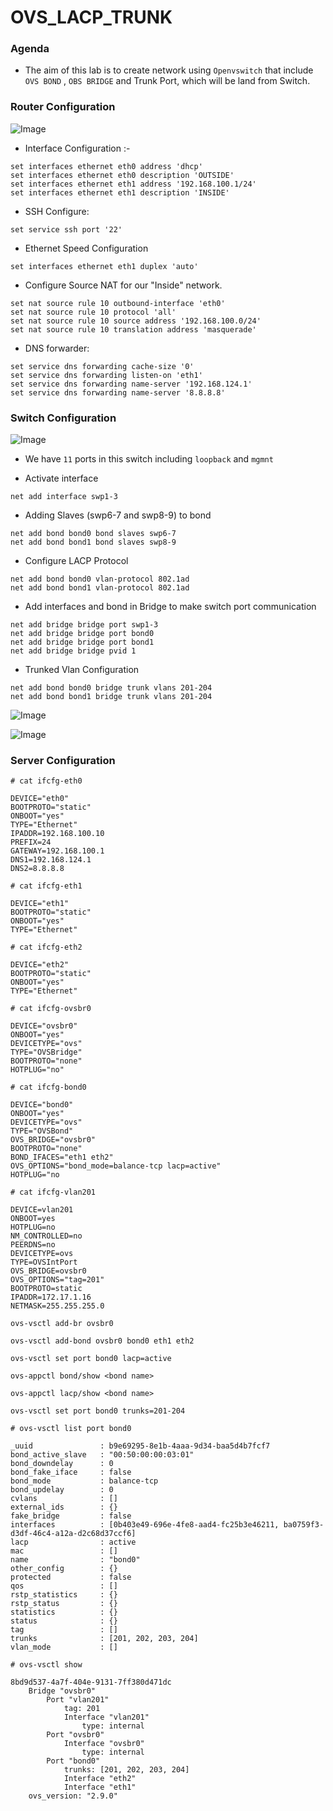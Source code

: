 # OVS_LACP_TRUNK

### Agenda
*  The aim of this lab is to create network using `` Openvswitch `` that include ``OVS BOND`` , ``OBS BRIDGE`` and Trunk Port, which will be land from Switch.

### Router Configuration

![Image ](/home/cNilesh/Redhat/githubprojects/eve_labs/OVS_LACP_TRUNK/images/q1.png)

* Interface Configuration :-

~~~
set interfaces ethernet eth0 address 'dhcp'
set interfaces ethernet eth0 description 'OUTSIDE'
set interfaces ethernet eth1 address '192.168.100.1/24'
set interfaces ethernet eth1 description 'INSIDE'
~~~

* SSH Configure:

~~~
set service ssh port '22'
~~~

* Ethernet Speed Configuration

~~~
set interfaces ethernet eth1 duplex 'auto'
~~~

* Configure Source NAT for our "Inside" network.

~~~
set nat source rule 10 outbound-interface 'eth0'
set nat source rule 10 protocol 'all'
set nat source rule 10 source address '192.168.100.0/24'
set nat source rule 10 translation address 'masquerade'
~~~

* DNS forwarder:

~~~
set service dns forwarding cache-size '0'
set service dns forwarding listen-on 'eth1'
set service dns forwarding name-server '192.168.124.1'
set service dns forwarding name-server '8.8.8.8'
~~~

### Switch Configuration

![Image ](/home/cNilesh/Redhat/githubprojects/eve_labs/OVS_LACP_TRUNK/images/q2.png)

*  We have ``11`` ports in this switch including ``loopback`` and ``mgmnt``

*  Activate interface

~~~
net add interface swp1-3
~~~

*  Adding Slaves (swp6-7 and swp8-9) to bond

~~~
net add bond bond0 bond slaves swp6-7
net add bond bond1 bond slaves swp8-9
~~~


* Configure LACP Protocol

~~~
net add bond bond0 vlan-protocol 802.1ad
net add bond bond1 vlan-protocol 802.1ad
~~~


* Add interfaces and bond in Bridge to make switch port communication


~~~
net add bridge bridge port swp1-3
net add bridge bridge port bond0
net add bridge bridge port bond1
net add bridge bridge pvid 1
~~~


* Trunked Vlan Configuration

~~~
net add bond bond0 bridge trunk vlans 201-204
net add bond bond1 bridge trunk vlans 201-204
~~~

![Image ](/home/cNilesh/Redhat/githubprojects/eve_labs/OVS_LACP_TRUNK/images/q3.png)


![Image ](/home/cNilesh/Redhat/githubprojects/eve_labs/OVS_LACP_TRUNK/images/q4.png)

### Server Configuration


~~~
# cat ifcfg-eth0
~~~

~~~
DEVICE="eth0"
BOOTPROTO="static"
ONBOOT="yes"
TYPE="Ethernet"
IPADDR=192.168.100.10
PREFIX=24
GATEWAY=192.168.100.1
DNS1=192.168.124.1
DNS2=8.8.8.8
~~~

~~~
# cat ifcfg-eth1
~~~

~~~
DEVICE="eth1"
BOOTPROTO="static"
ONBOOT="yes"
TYPE="Ethernet"
~~~

~~~
# cat ifcfg-eth2
~~~

~~~
DEVICE="eth2"
BOOTPROTO="static"
ONBOOT="yes"
TYPE="Ethernet"
~~~


~~~
# cat ifcfg-ovsbr0
~~~

~~~
DEVICE="ovsbr0"
ONBOOT="yes"
DEVICETYPE="ovs"
TYPE="OVSBridge"
BOOTPROTO="none"
HOTPLUG="no"
~~~

~~~
# cat ifcfg-bond0
~~~


~~~
DEVICE="bond0"
ONBOOT="yes"
DEVICETYPE="ovs"
TYPE="OVSBond"
OVS_BRIDGE="ovsbr0"
BOOTPROTO="none"
BOND_IFACES="eth1 eth2"
OVS_OPTIONS="bond_mode=balance-tcp lacp=active"
HOTPLUG="no
~~~

~~~
# cat ifcfg-vlan201
~~~

~~~
DEVICE=vlan201
ONBOOT=yes
HOTPLUG=no
NM_CONTROLLED=no
PEERDNS=no
DEVICETYPE=ovs
TYPE=OVSIntPort
OVS_BRIDGE=ovsbr0
OVS_OPTIONS="tag=201"
BOOTPROTO=static
IPADDR=172.17.1.16
NETMASK=255.255.255.0
~~~


~~~
ovs-vsctl add-br ovsbr0

ovs-vsctl add-bond ovsbr0 bond0 eth1 eth2

ovs-vsctl set port bond0 lacp=active

ovs-appctl bond/show <bond name>

ovs-appctl lacp/show <bond name>

ovs-vsctl set port bond0 trunks=201-204
~~~

~~~
# ovs-vsctl list port bond0
~~~

~~~
_uuid               : b9e69295-8e1b-4aaa-9d34-baa5d4b7fcf7
bond_active_slave   : "00:50:00:00:03:01"
bond_downdelay      : 0
bond_fake_iface     : false
bond_mode           : balance-tcp
bond_updelay        : 0
cvlans              : []
external_ids        : {}
fake_bridge         : false
interfaces          : [0b403e49-696e-4fe8-aad4-fc25b3e46211, ba0759f3-d3df-46c4-a12a-d2c68d37ccf6]
lacp                : active
mac                 : []
name                : "bond0"
other_config        : {}
protected           : false
qos                 : []
rstp_statistics     : {}
rstp_status         : {}
statistics          : {}
status              : {}
tag                 : []
trunks              : [201, 202, 203, 204]
vlan_mode           : []
~~~

~~~
# ovs-vsctl show
~~~

~~~
8bd9d537-4a7f-404e-9131-7ff380d471dc
    Bridge "ovsbr0"
        Port "vlan201"
            tag: 201
            Interface "vlan201"
                type: internal
        Port "ovsbr0"
            Interface "ovsbr0"
                type: internal
        Port "bond0"
            trunks: [201, 202, 203, 204]
            Interface "eth2"
            Interface "eth1"
    ovs_version: "2.9.0"
~~~
